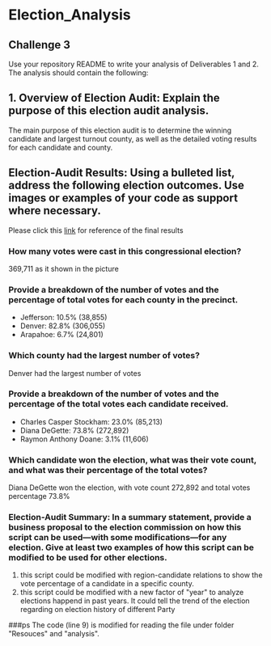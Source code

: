 # Election_Analysis
## Challenge 3
Use your repository README to write your analysis of Deliverables 1 and 2. The analysis should contain the following:

## 1. Overview of Election Audit: Explain the purpose of this election audit analysis.
The main purpose of this election audit is to determine the winning candidate and largest turnout county, as well as the detailed voting results for each candidate and county.

## Election-Audit Results: Using a bulleted list, address the following election outcomes. Use images or examples of your code as support where necessary.
Please click this [link](https://github.com/Fredericxu/Election_Analysis/blob/main/Resouces/pyroll_result.png) for reference of the final results
### How many votes were cast in this congressional election?
369,711 as it shown in the picture
### Provide a breakdown of the number of votes and the percentage of total votes for each county in the precinct.
  - Jefferson: 10.5% (38,855)
  - Denver: 82.8% (306,055)
  - Arapahoe: 6.7% (24,801)
### Which county had the largest number of votes?
Denver had the largest number of votes
### Provide a breakdown of the number of votes and the percentage of the total votes each candidate received.
  - Charles Casper Stockham: 23.0% (85,213)
  - Diana DeGette: 73.8% (272,892)
  - Raymon Anthony Doane: 3.1% (11,606)
### Which candidate won the election, what was their vote count, and what was their percentage of the total votes?
Diana DeGette won the election, with vote count 272,892 and total votes percentage 73.8%
### Election-Audit Summary: In a summary statement, provide a business proposal to the election commission on how this script can be used—with some modifications—for any election. Give at least two examples of how this script can be modified to be used for other elections.
1. this script could be modified with region-candidate relations to show the vote percentage of a candidate in a specific county.
2. this script could be modified with a new factor of "year" to analyze elections happend in past years. It could tell the trend of the election regarding on election history of different Party

###ps
The code (line 9) is modified for reading the file under folder "Resouces" and "analysis".
